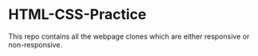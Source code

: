 # HTML-CSS-Practice

This repo contains all the webpage clones which are either responsive or non-responsive. 